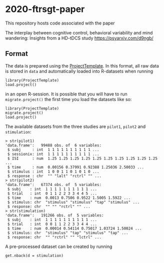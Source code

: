 # 2020-ftrsgt-paper

This repository hosts code associated with the paper

The interplay between cognitive control, behavioral variability and mind wandering: Insights from a HD-tDCS study https://psyarxiv.com/d9ngb/


## Format

The data is prepared using the [ProjectTemplate](http://projecttemplate.net/). In this format, all raw data is stored in `data` and automatically loaded into R-datasets when running

~~~{R}
library(ProjectTemplate)
load.project()
~~~

in an open R-session. It is possible that you will have to run `migrate.project()` the first time you load the datasets like so:

~~~{R}
library(ProjectTemplate)
migrate.project()
load.project()
~~~

The available datasets from the three studies are `pilot1`, `pilot2` and `stimulation`:

~~~{R}
> str(pilot1)
'data.frame':	99488 obs. of  6 variables:
 $ subj     : int  1 1 1 1 1 1 1 1 1 1 ...
 $ sessionix: int  1 1 1 1 1 1 1 1 1 1 ...
 $ ISI      : num  1.25 1.25 1.25 1.25 1.25 1.25 1.25 1.25 1.25 1.25 ...
 $ time     : num  0.00156 0.37991 0.92388 1.25036 2.50033 ...
 $ stimulus : int  1 0 0 1 1 0 1 0 1 0 ...
 $ response : chr  "" "lalt" "rctrl" "" ...
> str(pilot2)
'data.frame':	67374 obs. of  5 variables:
 $ subj    : int  1 1 1 1 1 1 1 1 1 1 ...
 $ trial   : int  0 1 1 2 2 3 3 4 4 5 ...
 $ time    : num  0.0013 0.7506 0.9522 1.5005 1.5922 ...
 $ stimulus: chr  "stimulus" "stimulus" "tap" "stimulus" ...
 $ response: chr  "" "" "rctrl" "" ...
> str(stimulation)
'data.frame':	191266 obs. of  5 variables:
 $ subj    : int  1 1 1 1 1 1 1 1 1 1 ...
 $ trial   : int  0 0 1 1 2 2 3 3 4 4 ...
 $ time    : num  0.00014 0.54114 0.75017 1.03724 1.50024 ...
 $ stimulus: chr  "stimulus" "tap" "stimulus" "tap" ...
 $ response: chr  "" "rctrl" "" "lctrl" ...
 ~~~

 A pre-processed dataset can be created by running

 ~~~{R}
get.nback(d = stimulation)
 ~~~